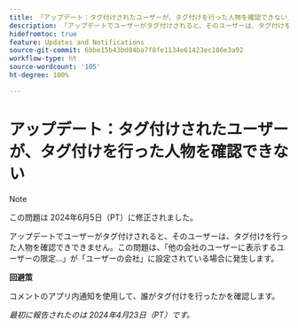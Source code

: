 ```yaml
---
title: 「アップデート：タグ付けされたユーザーが、タグ付けを行った人物を確認できない」
description: 「アップデートでユーザーがタグ付けされると、そのユーザーは、タグ付けを行った人物を確認できできません。この問題は、「他の会社のユーザーに表示するユーザーの限定...」が「ユーザーの会社」に設定されている場合に発生します。
hidefromtoc: true
feature: Updates and Notifications
source-git-commit: 6bbe15b43bd84ba7f8fe1134e61423ec186e3a92
workflow-type: ht
source-wordcount: '105'
ht-degree: 100%

---
```



# アップデート：タグ付けされたユーザーが、タグ付けを行った人物を確認できない

>[!NOTE]
>
>この問題は 2024年6月5日（PT）に修正されました。

アップデートでユーザーがタグ付けされると、そのユーザーは、タグ付けを行った人物を確認できできません。この問題は、「他の会社のユーザーに表示するユーザーの限定...」が「ユーザーの会社」に設定されている場合に発生します。

**回避策**

コメントのアプリ内通知を使用して、誰がタグ付けを行ったかを確認します。

_最初に報告されたのは 2024年4月23日（PT）です。_

